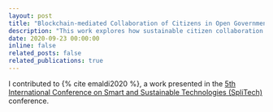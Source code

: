 ```yaml
---
layout: post
title: "Blockchain-mediated Collaboration of Citizens in Open Government Processes"
description: "This work explores how sustainable citizen collaboration to foster Open Government can be achieved by means of Blockchain-based solution. The technical feasibility and economic viability of a set of extensions of CKAN tool, bringing together Internet of People (IoP) related technologies such as Blockchain and crowdsourcing, to address sustainability in Open Government Portals is analysed. For that, a use case validation is performed, and the costs of its deployment assessed. The aim is to show how IoP promoting technologies enhance Public Administration (PA) and citizen collaboration to meet common interest objectives."
date: 2020-09-23 00:00:00
inline: false
related_posts: false
related_publications: true
---
```


I contributed to {% cite emaldi2020 %}, a work presented in the [5th International Conference on Smart and Sustainable Technologies (SpliTech)](https://2020.splitech.org/) conference.
